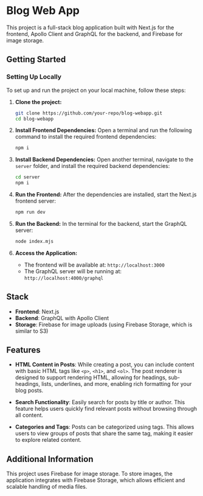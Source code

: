 
# Blog Web App

This project is a full-stack blog application built with Next.js for the frontend, Apollo Client and GraphQL for the backend, and Firebase for image storage.

## Getting Started

### Setting Up Locally

To set up and run the project on your local machine, follow these steps:

1. **Clone the project:**
   ```bash
   git clone https://github.com/your-repo/blog-webapp.git
   cd blog-webapp
   ```

2. **Install Frontend Dependencies:**
   Open a terminal and run the following command to install the required frontend dependencies:
   ```bash
   npm i
   ```

3. **Install Backend Dependencies:**
   Open another terminal, navigate to the `server` folder, and install the required backend dependencies:
   ```bash
   cd server
   npm i
   ```

4. **Run the Frontend:**
   After the dependencies are installed, start the Next.js frontend server:
   ```bash
   npm run dev
   ```

5. **Run the Backend:**
   In the terminal for the backend, start the GraphQL server:
   ```bash
   node index.mjs
   ```

6. **Access the Application:**
   - The frontend will be available at: `http://localhost:3000`
   - The GraphQL server will be running at: `http://localhost:4000/graphql`

## Stack

- **Frontend**: Next.js
- **Backend**: GraphQL with Apollo Client
- **Storage**: Firebase for image uploads (using Firebase Storage, which is similar to S3)

## Features

- **HTML Content in Posts**: While creating a post, you can include content with basic HTML tags like `<p>`, `<h1>`, and `<ol>`. The post renderer is designed to support rendering HTML, allowing for headings, sub-headings, lists, underlines, and more, enabling rich formatting for your blog posts.

- **Search Functionality**: Easily search for posts by title or author. This feature helps users quickly find relevant posts without browsing through all content.

- **Categories and Tags**: Posts can be categorized using tags. This allows users to view groups of posts that share the same tag, making it easier to explore related content.

## Additional Information

This project uses Firebase for image storage. To store images, the application integrates with Firebase Storage, which allows efficient and scalable handling of media files.


